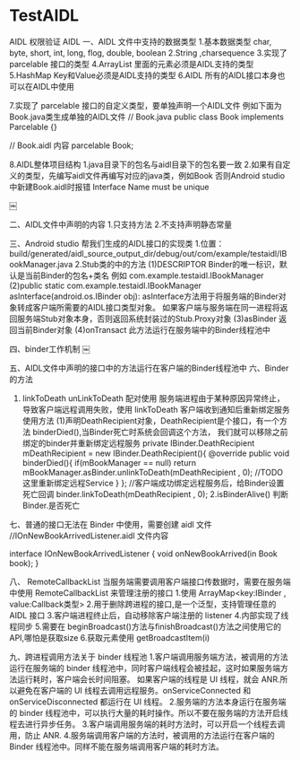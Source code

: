 # TestAIDL
AIDL 权限验证
AIDL
一、AIDL 文件中支持的数据类型
1.基本数据类型 char, byte, short, int, long, flog, double, boolean
2.String ,charsequence
3.实现了 parcelable 接口的类型
4.ArrayList 里面的元素必须是AIDL支持的类型
5.HashMap Key和Value必须是AIDL支持的类型
6.AIDL 所有的AIDL接口本身也可以在AIDL中使用

7.实现了 parcelable 接口的自定义类型，要单独声明一个AIDL文件
例如下面为 Book.java类生成单独的AIDL文件
// Book.java
public class Book implements Parcelable {}

// Book.aidl 内容
parcelable Book;

8.AIDL整体项目结构
1.java目录下的包名与aidl目录下的包名要一致
2.如果有自定义的类型，先编写aidl文件再编写对应的java类，例如Book
否则Android studio 中新建Book.aidl时报错 Interface Name must be unique

￼

二、AIDL文件中声明的内容
1.只支持方法
2.不支持声明静态常量

三、Android studio 帮我们生成的AIDL接口的实现类
1.位置：build/generated/aidl_source_output_dir/debug/out/com/example/testaidl/IBookManager.java
2.Stub类的中的方法
(1)DESCRIPTOR
Binder的唯一标识，默认是当前Binder的包名+类名 例如 com.example.testaidl.IBookManager
(2)public static com.example.testaidl.IBookManager asInterface(android.os.IBinder obj):
asInterface方法用于将服务端的Binder对象转成客户端所需要的AIDL接口类型对象。
如果客户端与服务端在同一进程将返回服务端Stub对象本身，否则返回系统封装过的Stub.Proxy对象
(3)asBinder
返回当前Binder对象
(4)onTransact
此方法运行在服务端中的Binder线程池中

四、binder工作机制
￼


五、AIDL文件中声明的接口中的方法运行在客户端的Binder线程池中
六、Binder 的方法
1. linkToDeath  unLinkToDeath 配对使用
   服务端进程由于某种原因异常终止，导致客户端远程调用失败，使用 linkToDeath 客户端收到通知后重新绑定服务
   使用方法
   (1)声明DeathRecipient对象，DeathRecipient是个接口，有一个方法 binderDied(),当Binder死亡时系统会回调这个方法，
   我们就可以移除之前绑定的binder并重新绑定远程服务
   private IBinder.DeathRecipient mDeathRecipient  = new IBinder.DeathRecipient(){
   @override
   public void binderDied(){
   if(mBookManager == null) return
   mBookManager.asBinder.unlinkToDeath(mDeathRecipient , 0);
   //TODO 这里重新绑定远程Service
   }
   };
   //客户端成功绑定远程服务后，给Binder设置死亡回调
   binder.linkToDeath(mDeathRecipient , 0);
2.isBinderAlive() 判断Binder.是否死亡

七、普通的接口无法在 Binder 中使用，需要创建 aidl 文件
//IOnNewBookArrivedListener.aidl 文件内容

interface IOnNewBookArrivedListener {
void onNewBookArrived(in Book book);
}

八、 RemoteCallbackList 当服务端需要调用客户端接口传数据时，需要在服务端中使用 RemoteCallbackList 来管理注册的接口
1.使用 ArrayMap<key:IBinder , value:Callback类型>
2.用于删除跨进程的接口,是一个泛型，支持管理任意的 AIDL 接口
3.客户端进程终止后，自动移除客户端注册的 listener
4.内部实现了线程同步
5.需要在 beginBroadcast()方法与finishBroadcast()方法之间使用它的API,哪怕是获取size
6.获取元素使用 getBroadcastItem(i)

九、跨进程调用方法关于 binder 线程池
1.客户端调用服务端方法，被调用的方法运行在服务端的 binder 线程池中，同时客户端线程会被挂起，这时如果服务端方法运行耗时，客户端会长时间阻塞。
如果客户端的线程是 UI 线程，就会 ANR.所以避免在客户端的 UI 线程去调用远程服务。onServiceConnected 和 onServiceDisconnected 都运行在 UI 线程。
2.服务端的方法本身运行在服务端的 binder 线程池中，可以执行大量的耗时操作。所以不要在服务端的方法开启线程去进行异步任务。
3.客户端调用服务端的耗时方法时，可以开启一个线程去调用，防止 ANR.
4.服务端调用客户端的方法时，被调用的方法运行在客户端的 Binder 线程池中。同样不能在服务端调用客户端的耗时方法。

